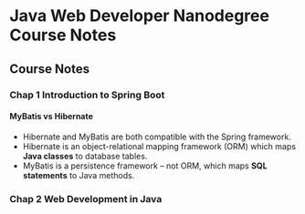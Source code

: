 # Java Web Developer Nanodegree Course Notes

## Course Notes
### Chap 1 Introduction to Spring Boot

#### MyBatis vs Hibernate
- Hibernate and MyBatis are both compatible with the Spring framework.
- Hibernate is an object-relational mapping framework (ORM) which maps **Java classes** to database tables.
- MyBatis is a persistence framework – not ORM, which maps **SQL statements** to Java methods.

### Chap 2 Web Development in Java
